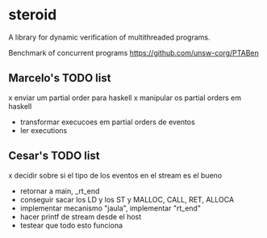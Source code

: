 # steroid

A library for dynamic verification of multithreaded programs.

Benchmark of concurrent programs
https://github.com/unsw-corg/PTABen

## Marcelo's TODO list

x enviar um partial order para haskell
x manipular os partial orders em haskell
- transformar execucoes em partial orders de eventos
- ler executions 

## Cesar's TODO list

x decidir sobre si el tipo de los eventos en el stream es el bueno
- retornar a main, \_rt\_end
- conseguir sacar los LD y los ST y MALLOC, CALL, RET, ALLOCA
- implementar mecanismo "jaula", implementar "rt\_end"
- hacer printf de stream desde el host
- testear que todo esto funciona

